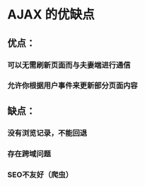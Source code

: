 # AJAX 的优缺点


## 优点：
### 可以无需刷新页面而与夫妻端进行通信
### 允许你根据用户事件来更新部分页面内容

## 缺点：
### 没有浏览记录，不能回退
### 存在跨域问题
### SEO不友好（爬虫）

